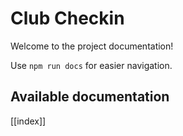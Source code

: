 # Club Checkin

Welcome to the project documentation!

Use `npm run docs` for easier navigation.

## Available documentation

[[index]]

